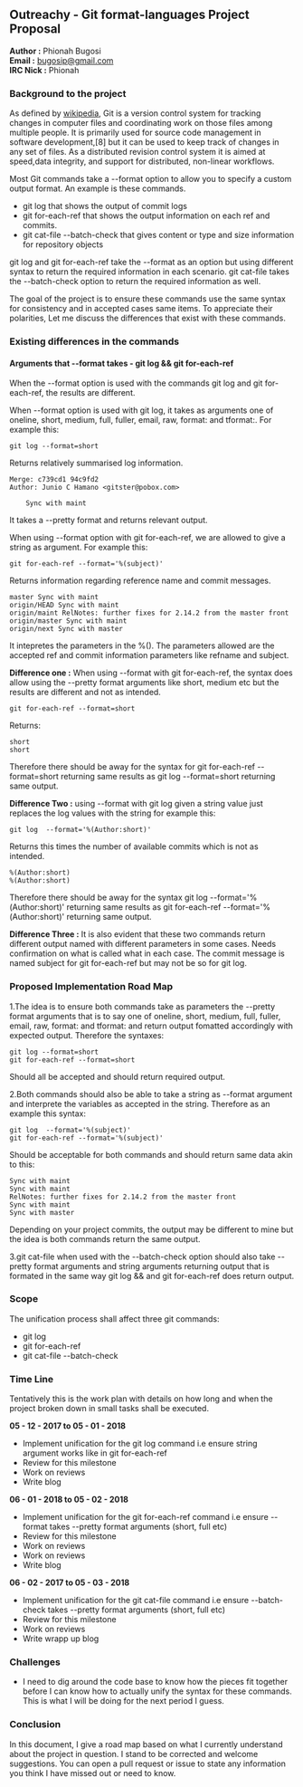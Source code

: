 ## Outreachy - Git format-languages Project Proposal

**Author :** Phionah Bugosi <br />
**Email :** bugosip@gmail.com <br />
**IRC Nick :** Phionah <br />

### Background to the project

As defined by [wikipedia](https://en.wikipedia.org/wiki/Git), Git is a version control system for tracking changes in computer files and coordinating work on those files among multiple people. It is primarily used for source code management in software development,[8] but it can be used to keep track of changes in any set of files. As a distributed revision control system it is aimed at speed,data integrity, and support for distributed, non-linear workflows.

Most Git commands take a --format option to allow you to specify a custom output format. An example is these commands.

+ git log that shows the output of commit logs
+ git for-each-ref that shows the output information on each ref and commits.
+ git cat-file --batch-check that gives content or type and size information for repository objects

git log and git for-each-ref take the --format as an option but using different syntax to return the required information in each scenario. git cat-file takes the --batch-check option to return the required information as well.

The goal of the project is to ensure these commands use the same syntax for consistency and in accepted cases same items. To appreciate their polarities, Let me discuss the differences that exist with these commands.

### Existing differences in the commands

#### Arguments that --format takes - git log && git for-each-ref

When the --format option is used with the commands git log and git for-each-ref, the results are different.

When --format option is used with git log, it takes as arguments one of oneline, short, medium, full, fuller, email, raw, format:<string> and tformat:<string>. For example this:

	git log --format=short

Returns relatively summarised log information.

	Merge: c739cd1 94c9fd2
	Author: Junio C Hamano <gitster@pobox.com>

	    Sync with maint

It takes a --pretty format and returns relevant output.


When using --format option  with git for-each-ref, we are allowed to give a string as argument. For example this:

	git for-each-ref --format='%(subject)'

Returns information regarding reference name and commit messages.

	master Sync with maint
	origin/HEAD Sync with maint
	origin/maint RelNotes: further fixes for 2.14.2 from the master front
	origin/master Sync with maint
	origin/next Sync with master

It intepretes the parameters in the %(). The parameters allowed are the accepted ref and commit information parameters like refname and subject.

**Difference one :** When using --format with git for-each-ref, the syntax does allow using the --pretty format arguments like short, medium etc but the results are different and not as intended.

	git for-each-ref --format=short

Returns:

	short
	short

Therefore there should be away for the syntax for git for-each-ref --format=short returning same results as git log --format=short returning same output.

**Difference Two :** using --format with git log given a string value just replaces the log values with the string for example this:

	git log  --format='%(Author:short)'

Returns this times the number of available commits which is not as intended.

	%(Author:short)
	%(Author:short)

Therefore there should be away for the syntax git log  --format='%(Author:short)' returning same results as git for-each-ref --format='%(Author:short)' returning same output.

**Difference Three :** It is also evident that these two commands return different output named with different parameters in some cases. Needs confirmation on what is called what in each case. The commit message is named subject for git for-each-ref but may not be so for git log.

### Proposed Implementation Road Map

1.The idea is to ensure both commands take as parameters the --pretty format arguments that is to say one of oneline, short, medium, full, fuller, email, raw, format:<string> and tformat:<string> and return output fomatted accordingly with expected output. Therefore the syntaxes:

	git log --format=short
	git for-each-ref --format=short

Should all be accepted and should return required output.


2.Both commands should also be able to take a string as --format argument and interprete the variables as accepted in the string. Therefore as an example this syntax:

	git log  --format='%(subject)'
	git for-each-ref --format='%(subject)'

Should be acceptable for both commands and should return same data akin to this:

	Sync with maint
	Sync with maint
	RelNotes: further fixes for 2.14.2 from the master front
	Sync with maint
	Sync with master

Depending on your project commits, the output may be different to mine but the idea is both commands return the same output.

3.git cat-file when used with the --batch-check option should also take --pretty format arguments and string arguments returning output that is formated in the same way git log && and git for-each-ref does return output.

### Scope

The unification process shall affect three git commands:

+ git log 
+ git for-each-ref
+ git cat-file --batch-check


### Time Line

Tentatively this is the work plan with details on how long and when the project broken down in small tasks shall be executed.

**05 - 12 - 2017  to 05 - 01 - 2018**

+ Implement unification for the git log command i.e ensure string argument works like in git for-each-ref
+ Review for this milestone
+ Work on reviews
+ Write blog

**06 - 01 - 2018  to 05 - 02 - 2018**

+ Implement unification for the git for-each-ref command i.e ensure --format takes --pretty format arguments (short, full etc)
+ Review for this milestone
+ Work on reviews
+ Work on reviews
+ Write blog

**06 - 02 - 2017  to 05 - 03 - 2018**

+ Implement unification for the git cat-file command i.e ensure --batch-check takes --pretty format arguments (short, full etc)
+ Review for this milestone
+ Work on reviews
+ Write wrapp up blog

### Challenges

+ I need to dig around the code base to know how the pieces fit together before  I can know how to actually unify the syntax for these commands. This is what I will be doing for the next period I guess.

### Conclusion

In this document, I give a road map based on what I currently understand about the project in question. I stand to be corrected and welcome suggestions. You can open a pull request or issue to state any information you think I have missed out or need to know.

 











